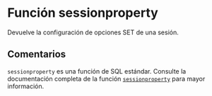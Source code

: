 ﻿---
SidebarGroup: "s"
Autogenerated: true
---

# Función  sessionproperty

Devuelve la configuración de opciones SET de una sesión.

## Comentarios 

`sessionproperty` es una función de SQL estándar. Consulte la documentación completa de la función [`sessionproperty`](https://learn.microsoft.com/es-es/sql/t-sql/functions/sessionproperty-transact-sql) para mayor información.
